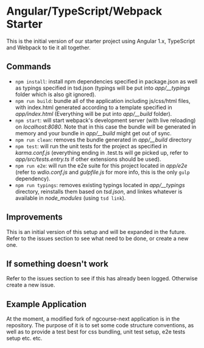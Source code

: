 # Angular/TypeScript/Webpack Starter

This is the initial version of our starter project using Angular 1.x, TypeScript and Webpack to tie it all together.

## Commands

* `npm install`: install npm dependencies specified in package.json as well as typings specified in tsd.json (typings will be put into *app/__typings* folder which is also git ignored).
* `npm run build`: bundle all of the application including js/css/html files, with index.html generated according to a template specified in *app/index.html* (Everything will be put into *app/__build* folder).
* `npm start`: will start webpack's development server (with live reloading) on *localhost:8080*. Note that in this case the bundle will be generated in memory and your bundle in *app/__build* might get out of sync.
* `npm run clean`: removes the bundle generated in *app/__build* directory
* `npm test`: will run the unit tests for the project as specified in *karma.conf.js* (everything ending in .test.ts will ge picked up, refer to *app/src/tests.entry.ts* if other extensions should be used).
* `npm run e2e`: will run the e2e suite for this project located in *app/e2e* (refer to *wdio.conf.js* and *gulpfile.js* for more info, this is the only `gulp` dependency).
* `npm run typings`: removes existing typings located in *app/__typings* directory, reinstalls them based on *tsd.json*, and linkes whatever is available in *node_modules* (using `tsd link`).

## Improvements

This is an initial version of this setup and will be expanded in the future. Refer to the issues section to see what need to be done, or create a new one.

## If something doesn't work

Refer to the issues section to see if this has already been logged. Otherwise create a new issue.

## Example Application

At the moment, a modified fork of ngcourse-next application is in the repository. The purpose of it is to set some code structure conventions, as well as to provide a test best for css bundling, unit test setup, e2e tests setup etc. etc.
